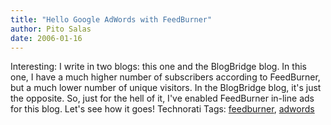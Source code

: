 ```yaml
---
title: "Hello Google AdWords with FeedBurner"
author: Pito Salas
date: 2006-01-16
---
```




Interesting: I write in two blogs: this one and the BlogBridge blog. In this
one, I have a much higher number of subscribers according to FeedBurner, but a
much lower number of unique visitors. In the BlogBridge blog, it's just the
opposite. So, just for the hell of it, I've enabled FeedBurner in-line ads for
this blog. Let's see how it goes! Technorati Tags:
[feedburner](<http://www.technorati.com/tag/feedburner>),
[adwords](<http://www.technorati.com/tag/adwords>)


